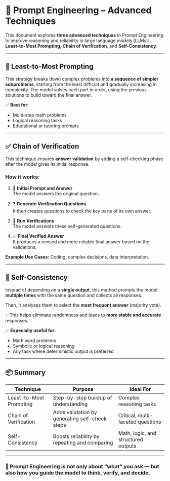 # 🧠 Prompt Engineering – Advanced Techniques

This document explores **three advanced techniques** in Prompt Engineering to improve reasoning and reliability in large language models (LLMs):  
**Least-to-Most Prompting**, **Chain of Verification**, and **Self-Consistency**.

---

## 🔁 Least-to-Most Prompting

This strategy breaks down complex problems into **a sequence of simpler subproblems**, starting from the least difficult and gradually increasing in complexity. The model solves each part in order, using the previous solutions to build toward the final answer.

✅ **Best for:**
- Multi-step math problems
- Logical reasoning tasks
- Educational or tutoring prompts

---

## ✅ Chain of Verification

This technique ensures **answer validation** by adding a self-checking phase after the model gives its initial response.

### How it works:
1. 📝 **Initial Prompt and Answer**  
   The model answers the original question.

2. ❓ **Generate Verification Questions**  
   It then creates questions to check the key parts of its own answer.

3. 🔄 **Run Verifications**  
   The model answers these self-generated questions.

4. ✅ **Final Verified Answer**  
   It produces a revised and more reliable final answer based on the validations.

**Example Use Cases:** Coding, complex decisions, data interpretation.

---

## 🔄 Self-Consistency

Instead of depending on a **single output**, this method prompts the model **multiple times** with the same question and collects all responses.

Then, it analyzes them to select the **most frequent answer** (majority vote).

💡 This helps eliminate randomness and leads to **more stable and accurate** responses.

✅ **Especially useful for:**
- Math word problems
- Symbolic or logical reasoning
- Any task where deterministic output is preferred

---

## 📦 Summary

| Technique              | Purpose                                         | Ideal For                            |
|------------------------|-------------------------------------------------|--------------------------------------|
| Least-to-Most Prompting| Step-by-step buildup of understanding           | Complex reasoning tasks              |
| Chain of Verification  | Adds validation by generating self-check steps | Critical, multi-faceted questions    |
| Self-Consistency       | Boosts reliability by repeating and comparing  | Math, logic, and structured outputs  |

---

### 🧠 Prompt Engineering is not only about “what” you ask — but also **how you guide** the model to think, verify, and decide.

